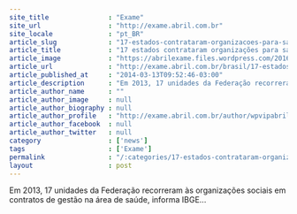 ```yaml
---
site_title               : "Exame"
site_url                 : "http://exame.abril.com.br"
site_locale              : "pt_BR"
article_slug             : "17-estados-contrataram-organizacoes-para-saude-em-2013"
article_title            : "17 estados contrataram organizações para saúde em 2013"
article_image            : "https://abrilexame.files.wordpress.com/2016/09/size_960_16_9_medico37.jpg?quality=70&strip=all&w=960"
article_url              : "http://exame.abril.com.br/brasil/17-estados-contrataram-organizacoes-para-saude-em-2013/"
article_published_at     : "2014-03-13T09:52:46-03:00"
article_description      : "Em 2013, 17 unidades da Federação recorreram às organizações sociais em contratos de gestão na área de saúde, informa IBGE..."
article_author_name      : ""
article_author_image     : null
article_author_biography : null
article_author_profile   : "http://exame.abril.com.br/author/wpvipabril/"
article_author_facebook  : null
article_author_twitter   : null
category                 : ['news']
tags                     : ['Exame']
permalink                : "/:categories/17-estados-contrataram-organizacoes-para-saude-em-2013/"
layout                   : post
---
```


Em 2013, 17 unidades da Federação recorreram às organizações sociais em contratos de gestão na área de saúde, informa IBGE...
